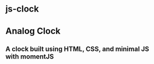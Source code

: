 # js-clock
<h1>Analog Clock</h1>
<h2>A clock built using HTML, CSS, and minimal JS with momentJS</h2>
